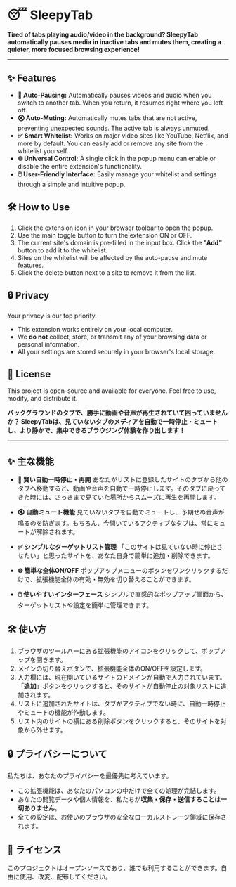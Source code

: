 # 😴 SleepyTab

**Tired of tabs playing audio/video in the background? SleepyTab automatically pauses media in inactive tabs and mutes them, creating a quieter, more focused browsing experience!**

---

## ✨ Features

*   **🧠 Auto-Pausing:** Automatically pauses videos and audio when you switch to another tab. When you return, it resumes right where you left off.
*   **🔇 Auto-Muting:** Automatically mutes tabs that are not active, preventing unexpected sounds. The active tab is always unmuted.
*   **✅ Smart Whitelist:** Works on major video sites like YouTube, Netflix, and more by default. You can easily add or remove any site from the whitelist yourself.
*   **🌐 Universal Control:** A single click in the popup menu can enable or disable the entire extension's functionality.
*   **🖱️ User-Friendly Interface:** Easily manage your whitelist and settings through a simple and intuitive popup.

## 🛠️ How to Use

1.  Click the extension icon in your browser toolbar to open the popup.
2.  Use the main toggle button to turn the extension ON or OFF.
3.  The current site's domain is pre-filled in the input box. Click the **"Add"** button to add it to the whitelist.
4.  Sites on the whitelist will be affected by the auto-pause and mute features.
5.  Click the delete button next to a site to remove it from the list.

## 🔒 Privacy

Your privacy is our top priority.
*   This extension works entirely on your local computer.
*   We **do not** collect, store, or transmit any of your browsing data or personal information.
*   All your settings are stored securely in your browser's local storage.

## 📝 License

This project is open-source and available for everyone. Feel free to use, modify, and distribute it.



**バックグラウンドのタブで、勝手に動画や音声が再生されていて困っていませんか？ SleepyTabは、見ていないタブのメディアを自動で一時停止・ミュートし、より静かで、集中できるブラウジング体験を作り出します！**

---

## ✨ 主な機能

*   **🧠 賢い自動一時停止・再開**
    あなたがリストに登録したサイトのタブから他のタブへ移動すると、動画や音声を自動で一時停止します。そのタブに戻ってきた時には、さっきまで見ていた場所からスムーズに再生を再開します。

*   **🔇 自動ミュート機能**
    見ていないタブを自動でミュートし、予期せぬ音声が鳴るのを防ぎます。もちろん、今開いているアクティブなタブは、常にミュートが解除されます。

*   **✅ シンプルなターゲットリスト管理**
    「このサイトは見ていない時に停止させたい」と思ったサイトを、あなた自身で簡単に追加・削除できます。

*   **🌐 簡単な全体ON/OFF**
    ポップアップメニューのボタンをワンクリックするだけで、拡張機能全体の有効・無効を切り替えることができます。

*   **🖱️ 使いやすいインターフェース**
    シンプルで直感的なポップアップ画面から、ターゲットリストや設定を簡単に管理できます。

## 🛠️ 使い方

1.  ブラウザのツールバーにある拡張機能のアイコンをクリックして、ポップアップを開きます。
2.  メインの切り替えボタンで、拡張機能全体のON/OFFを設定します。
3.  入力欄には、現在開いているサイトのドメインが自動で入力されています。「**追加**」ボタンをクリックすると、そのサイトが自動停止の対象リストに追加されます。
4.  リストに追加されたサイトは、タブがアクティブでない時に、自動一時停止やミュートの機能が作動します。
5.  リスト内のサイトの横にある削除ボタンをクリックすると、そのサイトを対象から外せます。

## 🔒 プライバシーについて

私たちは、あなたのプライバシーを最優先に考えています。
*   この拡張機能は、あなたのパソコンの中だけで全ての処理が完結します。
*   あなたの閲覧データや個人情報を、私たちが**収集・保存・送信することは一切ありません**。
*   全ての設定は、お使いのブラウザの安全なローカルストレージ領域に保存されます。

## 📝 ライセンス

このプロジェクトはオープンソースであり、誰でも利用することができます。自由に使用、改変、配布してください。